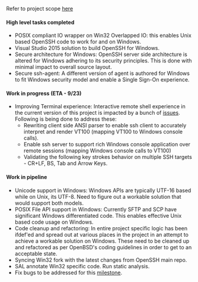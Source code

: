 
Refer to project scope [here](https://github.com/PowerShell/Win32-OpenSSH/wiki/Project-Scope)

#### High level tasks completed
 - POSIX compliant IO wrapper on Win32 Overlapped IO: this enables Unix based OpenSSH code to work for and on Windows. 
 - Visual Studio 2015 solution to build OpenSSH for Windows.
 - Secure architecture for Windows: OpenSSH server side architecture is altered for Windows adhering to its security principles. This is done with minimal impact to overall source layout. 
 - Secure ssh-agent: A different version of agent is authored for Windows to fit Windows security model and enable a Single Sign-On experience. 

#### Work in progress (ETA - 9/23)
 - Improving Terminal experience: Interactive remote shell experience in the current version of this project is impacted by a bunch of [issues](https://github.com/PowerShell/Win32-OpenSSH/issues?q=is%3Aopen+is%3Aissue+label%3A%22Terminal+experience%22). Following is being done to address these:
    - Rewriting client side ANSI parser to enable ssh client to accurately interpret and render VT100 (mapping VT100 to Windows console calls). 
    - Enable ssh server to support rich Windows console application over remote sessions (mapping Windows console calls to VT100)
    - Validating the following key strokes behavior on multiple SSH targets - CR+LF, BS, Tab and Arrow Keys. 

#### Work in pipeline
 - Unicode support in Windows: Windows APIs are typically UTF-16 based while on Unix, its UTF-8. Need to figure out a workable solution that would support both models.  
 - POSIX File API support in Windows: Currently SFTP and SCP have significant Windows differentiated code. This enables effective Unix based code usage on Windows.  
 - Code cleanup and refactoring: In entire project specific logic has been ifdef'ed and spread out at various places in the project in an attempt to achieve a workable solution on Windows. These need to be cleaned up and refactored as per OpenBSD's coding guidelines in order to get to an acceptable state. 
 - Syncing Win32 fork with the latest changes from OpenSSH main repo.
 - SAL annotate Win32 specific code. Run static analysis.
 - Fix bugs to be addressed for this [milestone](https://github.com/PowerShell/Win32-OpenSSH/milestone/1). 

